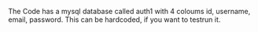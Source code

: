 The Code has a mysql database called auth1 with 4 coloums id, username, email, password. This can be hardcoded, if you want to testrun it.
